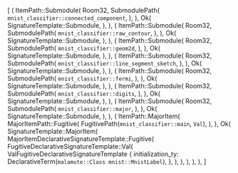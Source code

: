 [
    (
        ItemPath::Submodule(
            Room32,
            SubmodulePath(
                `mnist_classifier::connected_component`,
            ),
        ),
        Ok(
            SignatureTemplate::Submodule,
        ),
    ),
    (
        ItemPath::Submodule(
            Room32,
            SubmodulePath(
                `mnist_classifier::raw_contour`,
            ),
        ),
        Ok(
            SignatureTemplate::Submodule,
        ),
    ),
    (
        ItemPath::Submodule(
            Room32,
            SubmodulePath(
                `mnist_classifier::geom2d`,
            ),
        ),
        Ok(
            SignatureTemplate::Submodule,
        ),
    ),
    (
        ItemPath::Submodule(
            Room32,
            SubmodulePath(
                `mnist_classifier::line_segment_sketch`,
            ),
        ),
        Ok(
            SignatureTemplate::Submodule,
        ),
    ),
    (
        ItemPath::Submodule(
            Room32,
            SubmodulePath(
                `mnist_classifier::fermi`,
            ),
        ),
        Ok(
            SignatureTemplate::Submodule,
        ),
    ),
    (
        ItemPath::Submodule(
            Room32,
            SubmodulePath(
                `mnist_classifier::digits`,
            ),
        ),
        Ok(
            SignatureTemplate::Submodule,
        ),
    ),
    (
        ItemPath::Submodule(
            Room32,
            SubmodulePath(
                `mnist_classifier::major`,
            ),
        ),
        Ok(
            SignatureTemplate::Submodule,
        ),
    ),
    (
        ItemPath::MajorItem(
            MajorItemPath::Fugitive(
                FugitivePath(`mnist_classifier::main`, `Val`),
            ),
        ),
        Ok(
            SignatureTemplate::MajorItem(
                MajorItemDeclarativeSignatureTemplate::Fugitive(
                    FugitiveDeclarativeSignatureTemplate::Val(
                        ValFugitiveDeclarativeSignatureTemplate {
                            initialization_ty: DeclarativeTerm(`malamute::Class mnist::MnistLabel`),
                        },
                    ),
                ),
            ),
        ),
    ),
]